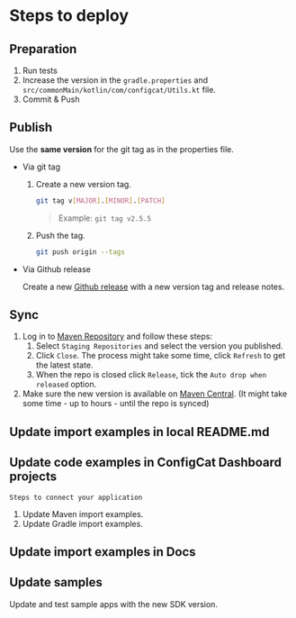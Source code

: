 # Steps to deploy

## Preparation

1. Run tests
3. Increase the version in the `gradle.properties` and `src/commonMain/kotlin/com/configcat/Utils.kt` file.
4. Commit & Push

## Publish

Use the **same version** for the git tag as in the properties file.

- Via git tag
    1. Create a new version tag.
       ```bash
       git tag v[MAJOR].[MINOR].[PATCH]
       ```
       > Example: `git tag v2.5.5`
    2. Push the tag.
       ```bash
       git push origin --tags
       ```
- Via Github release

  Create a new [Github release](https://github.com/configcat/kotlin-sdk/releases) with a new version tag and release
  notes.

## Sync

1. Log in to [Maven Repository](https://oss.sonatype.org/) and follow these steps:
   1. Select `Staging Repositories` and select the version you published.
   2. Click `Close`. The process might take some time, click `Refresh` to get the latest state.
   3. When the repo is closed click `Release`, tick the `Auto drop when released` option.
2. Make sure the new version is available
   on [Maven Central](https://search.maven.org/artifact/com.configcat/configcat-kotlin-client). (It might take some time - up to hours - until the repo is synced)


## Update import examples in local README.md

## Update code examples in ConfigCat Dashboard projects

`Steps to connect your application`

1. Update Maven import examples.
2. Update Gradle import examples.

## Update import examples in Docs

## Update samples

Update and test sample apps with the new SDK version.
